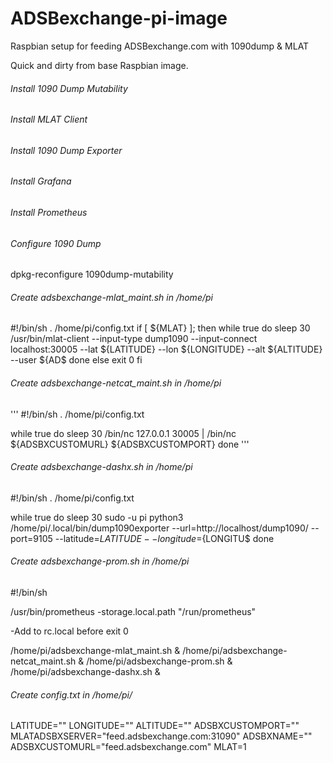 # ADSBexchange-pi-image
Raspbian setup for feeding ADSBexchange.com with 1090dump &amp; MLAT

Quick and dirty from base Raspbian image.

###### Install 1090 Dump Mutability
###### Install MLAT Client
###### Install 1090 Dump Exporter
###### Install Grafana
###### Install Prometheus

###### Configure 1090 Dump
dpkg-reconfigure 1090dump-mutability

###### Create adsbexchange-mlat_maint.sh in /home/pi 

#!/bin/sh
. /home/pi/config.txt
if [ ${MLAT} ]; then
  while true
   do
    sleep 30
    /usr/bin/mlat-client --input-type dump1090 --input-connect localhost:30005 --lat ${LATITUDE} --lon ${LONGITUDE} --alt ${ALTITUDE} --user ${AD$
  done
else
  exit 0
fi

###### Create adsbexchange-netcat_maint.sh in /home/pi
'''
#!/bin/sh
. /home/pi/config.txt

while true
  do
    sleep 30
    /bin/nc 127.0.0.1 30005 | /bin/nc ${ADSBXCUSTOMURL} ${ADSBXCUSTOMPORT}
  done
'''
###### Create adsbexchange-dashx.sh in /home/pi

#!/bin/sh
. /home/pi/config.txt

while true
  do
    sleep 30
sudo -u pi python3 /home/pi/.local/bin/dump1090exporter --url=http://localhost/dump1090/ --port=9105 --latitude=${LATITUDE} --longitude=${LONGITU$
done


###### Create adsbexchange-prom.sh in /home/pi

#!/bin/sh

/usr/bin/prometheus -storage.local.path "/run/prometheus"

-Add to rc.local before exit 0

/home/pi/adsbexchange-mlat_maint.sh &
/home/pi/adsbexchange-netcat_maint.sh &
/home/pi/adsbexchange-prom.sh &
/home/pi/adsbexchange-dashx.sh &

###### Create config.txt in /home/pi/

LATITUDE="<insert Lat>"
LONGITUDE="<insert Lon>"
ALTITUDE="<insert Alt>"
ADSBXCUSTOMPORT="<insert port>"
MLATADSBXSERVER="feed.adsbexchange.com:31090"
ADSBXNAME="<give it a name>"
ADSBXCUSTOMURL="feed.adsbexchange.com"
MLAT=1



